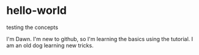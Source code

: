 # hello-world
testing the concepts


I'm Dawn.  I'm new to github, so I'm learning the basics using the tutorial.
I am an old dog learning new tricks.

